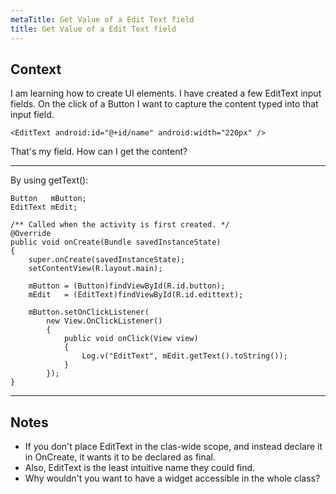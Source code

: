 ```yaml
---
metaTitle: Get Value of a Edit Text field
title: Get Value of a Edit Text field
---
```


## Context

I am learning how to create UI elements. I have created a few EditText input fields. On the click of a Button I want to capture the content typed into that input field.



```
<EditText android:id="@+id/name" android:width="220px" />

```

That's my field. How can I get the content?



---

By using getText():



```
Button   mButton;
EditText mEdit;

/** Called when the activity is first created. */
@Override
public void onCreate(Bundle savedInstanceState)
{
    super.onCreate(savedInstanceState);
    setContentView(R.layout.main);

    mButton = (Button)findViewById(R.id.button);
    mEdit   = (EditText)findViewById(R.id.edittext);

    mButton.setOnClickListener(
        new View.OnClickListener()
        {
            public void onClick(View view)
            {
                Log.v("EditText", mEdit.getText().toString());
            }
        });
}

```


---

## Notes

- If you don't place EditText in the clas-wide scope, and instead declare it in OnCreate, it wants it to be declared as final.
- Also, EditText is the least intuitive name they could find.
- Why wouldn't you want to have a widget accessible in the whole class?
